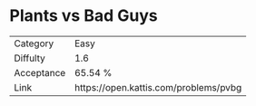 # Plants vs Bad Guys

<table>
    <tr>
        <td>Category</td>
        <td>Easy</td>
    </tr>
    <tr>
        <td>Diffulty</td>
        <td>1.6</td>
    </tr>
    <tr>
        <td>Acceptance</td>
        <td>65.54 %</td>
    </tr>
    <tr>
        <td>Link</td>
        <td>https://open.kattis.com/problems/pvbg</td>
    </tr>
</table>